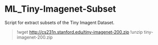 # ML_Tiny-Imagenet-Subset
 Script for extract subsets of the Tiny Imagent Dataset. 

 >!wget http://cs231n.stanford.edu/tiny-imagenet-200.zip
 >!unzip tiny-imagenet-200.zip

